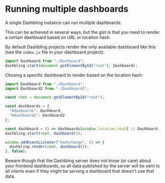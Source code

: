 # Running multiple dashboards

A single Dashbling instance can run mulitple dashboards.

This can be achieved in several ways, but the gist is that you need to render a certain dashboard based on URL or location hash.

By default Dashbling projects render the only available dashboard like this (see the `index.js` file in your dashboard project):

```js
import Dashboard from "./Dashboard";
dashbling.start(document.getElementById("root"), Dashboard);
```

Chosing a specific dashboard to render based on the location hash:

```js
import Dashboard from "./Dashboard";
import Dashboard2 from "./Dashboard2";

const root = document.getElementById("root");

const dashboards = {
  "#dasboard1": Dashboard,
  "#dashboard2": Dashboard2
};

const dashboard = () => dashboards[window.location.hash] || Dashboard;
dashbling.start(root, dashboard());

window.addEventListener("hashchange", () => {
  dashbling.render(root, dashboard());
}, false);
```

Beware though that the Dashbling server does not know (or care) about your frontend dashboards, so all data published by the server will be sent to all clients even if they might be serving a dashboard that doesn't use that data.